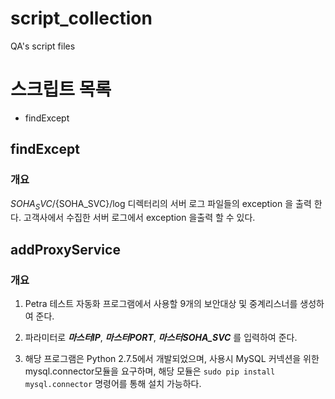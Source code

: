 # script_collection
QA's script files

# 스크립트 목록
- findExcept

## findExcept
### 개요
${SOHA_SVC}/${SOHA_SVC}/log 디렉터리의 서버 로그 파일들의 exception 을 출력 한다.
고객사에서 수집한 서버 로그에서 exception 을출력 할 수 있다.

## addProxyService
### 개요
1. Petra 테스트 자동화 프로그램에서 사용할 9개의 보안대상 및 중계리스너를 생성하여 준다.

2. 파라미터로 _**마스터IP**_, _**마스터PORT**_, _**마스터SOHA_SVC**_ 를 입력하여 준다.

3. 해당 프로그램은 Python 2.7.5에서 개발되었으며, 사용시 MySQL 커넥션을 위한 mysql.connector모듈을 요구하며, 해당 모듈은 `sudo pip install mysql.connector` 명령어를 통해 설치 가능하다.